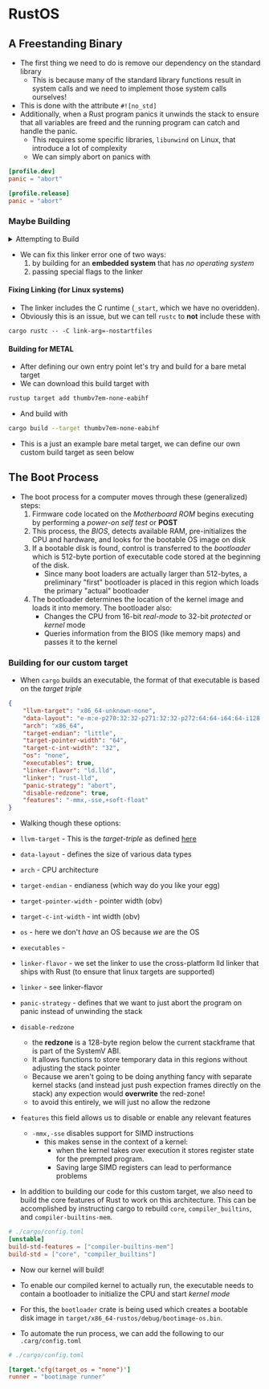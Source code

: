 # RustOS

## A Freestanding Binary
- The first thing we need to do is remove our dependency on the standard library
	- This is because many of the standard library functions result in system calls and we need to implement those system calls ourselves!
- This is done with the attribute `#![no_std]` 
- Additionally, when a Rust program panics it unwinds the stack to ensure that all variables are freed and the running program can catch and handle the panic. 
	- This requires some specific libraries, `libunwind` on Linux, that introduce a lot of complexity
	- We can simply abort on panics with 

```toml
[profile.dev]
panic = "abort"

[profile.release]
panic = "abort"
```

### Maybe Building

<details>
    <summary>Attempting to Build</summary>
 ➜ cargo build
    Compiling os v0.1.0 (/home/sam/dev/rust/os)
 error: linking with `cc` failed: exit status: 1
   |
   = note: LC_ALL="C" PATH="/home/sam/.rustup/toolchains/stable-x86_64-unknown-linux-gnu/lib/rustlib/x86_64-unknown-linux-gnu/bin:/home/sam/.ghcup/bin:/home/sam/.cargo/bin:/usr/local/sbin:/usr/local/bin:/usr/sbin:/usr/bin:/sbin:/bin:/usr/games:/usr/local/games:/snap/bin:/snap/bin:/home/sam/.dotnet/tools:/home/sam/.cabal/bin" VSLANG="1033" "cc" "-m64" "/tmp/rustcRk4hyJ/symbols.o" "/home/sam/dev/rust/os/target/debug/deps/os-33e596e7879cd5bb.2bk3rxgvnet7w1ne.rcgu.o" "-Wl,--as-needed" "-L" "/home/sam/dev/rust/os/target/debug/deps" "-L" "/home/sam/.rustup/toolchains/stable-x86_64-unknown-linux-gnu/lib/rustlib/x86_64-unknown-linux-gnu/lib" "-Wl,-Bstatic" "/home/sam/.rustup/toolchains/stable-x86_64-unknown-linux-gnu/lib/rustlib/x86_64-unknown-linux-gnu/lib/librustc_std_workspace_core-f37052492751c579.rlib" "/home/sam/.rustup/toolchains/stable-x86_64-unknown-linux-gnu/lib/rustlib/x86_64-unknown-linux-gnu/lib/libcore-fd15ec7f305d48e7.rlib" "/home/sam/.rustup/toolchains/stable-x86_64-unknown-linux-gnu/lib/rustlib/x86_64-unknown-linux-gnu/lib/libcompiler_builtins-d700583125da6701.rlib" "-Wl,-Bdynamic" "-Wl,--eh-frame-hdr" "-Wl,-z,noexecstack" "-L" "/home/sam/.rustup/toolchains/stable-x86_64-unknown-linux-gnu/lib/rustlib/x86_64-unknown-linux-gnu/lib" "-o" "/home/sam/dev/rust/os/target/debug/deps/os-33e596e7879cd5bb" "-Wl,--gc-sections" "-pie" "-Wl,-z,relro,-z,now" "-nodefaultlibs"   = note: /usr/bin/ld: /home/sam/dev/rust/os/target/debug/deps/os-33e596e7879cd5bb.2bk3rxgvnet7w1ne.rcgu.o: in function `_start':            /home/sam/dev/rust/os/src/main.rs:13: multiple definition of `_start'; /usr/lib/gcc/x86_64-linux-gnu/13/../../../x86_64-linux-gnu/Scrt1.o:(.text+0x0): first defined here  /usr/bin/ld: /usr/lib/gcc/x86_64-linux-gnu/13/../../../x86_64-linux-gnu/Scrt1.o: in function `_start':  (.text+0x1b): undefined reference to `main'
           /usr/bin/ld: (.text+0x21): undefined reference to `__libc_start_main'
           collect2: error: ld returned 1 exit status
 
   = note: some `extern` functions couldn't be found; some native libraries may need to be installed or have their path specified
   = note: use the `-l` flag to specify native libraries to link
   = note: use the `cargo:rustc-link-lib` directive to specify the native libraries to link with Cargo (see https://doc.rust-lang.org/cargo/reference/build-scripts.html#rustc-link-lib)
 
 error: could not compile `os` (bin "os") due to 1 previous error

</details>

- We can fix this linker error one of two ways:
	1. by building for an **embedded system** that has *no operating system*
	2. passing special flags to the linker

#### Fixing Linking (for Linux systems)
 - The linker includes the C runtime (`_start`, which we have no overidden).
 - Obviously this is an issue, but we can tell `rustc` to **not** include these with
 ```
 cargo rustc -- -C link-arg=-nostartfiles
 ```
#### Building for **METAL**
- After defining our own entry point let's try and build for a bare metal target
- We can download this build target with 

```bash
rustup target add thumbv7em-none-eabihf
```

- And build with
```bash
cargo build --target thumbv7em-none-eabihf
```

- This is a just an example bare metal target, we can define our own custom build target as seen below


## The Boot Process
- The boot process for a computer moves through these (generalized) steps:
	1. Firmware code located on the *Motherboard ROM* begins executing by performing a *power-on self test* or **POST**
	2. This process, the *BIOS*,  detects available RAM,  pre-initializes the CPU and hardware,  and looks for the bootable OS image on disk
	3. If a bootable disk is found, control is transferred to the *bootloader* which is 512-byte portion of executable code stored at the beginning of the disk.
		- Since many boot loaders are actually larger than 512-bytes, a preliminary "first" bootloader is placed in this region which loads the primary "actual" bootloader
	4. The bootloader determines the location of the kernel image and loads it into memory. The bootloader also:
		- Changes the CPU from 16-bit *real-mode* to 32-bit *protected* or *kernel* mode
		- Queries information from the BIOS (like memory maps) and passes it to the kernel


### Building for our custom target

- When `cargo` builds an executable, the format of that executable is based on the *target triple*

```json
{
    "llvm-target": "x86_64-unknown-none", 
    "data-layout": "e-m:e-p270:32:32-p271:32:32-p272:64:64-i64:64-i128:128-f80:128-n8:16:32:64-S128",
    "arch": "x86_64",
    "target-endian": "little",
    "target-pointer-width": "64",
    "target-c-int-width": "32",
    "os": "none",
    "executables": true,
    "linker-flavor": "ld.lld",
    "linker": "rust-lld",
    "panic-strategy": "abort",
    "disable-redzone": true,
    "features": "-mmx,-sse,+soft-float"
}
```

- Walking though these options:

- `llvm-target` - This is the *target-triple* as defined [here](https://clang.llvm.org/docs/CrossCompilation.html#target-triple)
- `data-layout` - defines the size of various data types
- `arch` - CPU architecture
- `target-endian` - endianess (which way do you like your egg)
- `target-pointer-width` - pointer width (obv) 
- `target-c-int-width` - int width (obv)
- `os` - here we don't *have* an OS because *we* are the OS
- `executables` - 
- `linker-flavor` - we set the linker to use the cross-platform lld linker that ships with Rust (to ensure that linux targets are supported)
- `linker` - see linker-flavor
- `panic-strategy` - defines that we want to just abort the program on panic instead of unwinding the stack
- `disable-redzone` 
    - the **redzone** is a 128-byte region below the current stackframe that is part of the SystemV ABI.
    - It allows functions to store temporary data in this regions without adjusting the stack pointer
    - Because we aren't going to be doing anything fancy with separate kernel stacks (and instead just push expection frames directly on the stack) any expection would **overwrite** the red-zone!
    - to avoid this entirely, we will just no allow the redzone
- `features` this field allows us to disable or enable any relevant features
    - `-mmx,-sse` disables support for SIMD instructions
        - this makes sense in the context of a kernel:
            - when the kernel takes over execution it stores register state for the prempted program. 
            - Saving large SIMD registers can lead to performance problems


- In addition to building our code for this custom target, we also need to build the core features of Rust to work on this architecture. This can be accomplished by instructing cargo to rebuild `core`, `compiler_builtins`, and `compiler-builtins-mem`.

```toml
# ./cargo/config.toml
[unstable]
build-std-features = ["compiler-builtins-mem"]
build-std = ["core", "compiler_builtins"]
```

- Now our kernel will build!

- To enable our compiled kernel to actually run, the executable needs to contain a bootloader to initialize the CPU and start *kernel mode*

- For this, the `bootloader` crate is being used which creates a bootable disk image in `target/x86_64-rustos/debug/bootimage-os.bin`. 

- To automate the run process, we can add the following to our `.carg/config.toml`

```toml
# ./cargo/config.toml

[target.'cfg(target_os = "none")']
runner = "bootimage runner"
```

